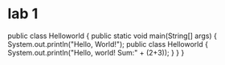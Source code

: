 # lab 1
public class Helloworld { 
    public static void main(String[] args) { 
           System.out.println("Hello, World!");
           public class Helloworld {
              System.out.println("Hello, world! Sum:" + (2+3));
  }
      }
  }
